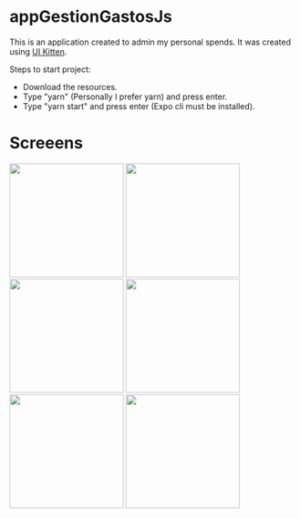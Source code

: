 # appGestionGastosJs
This is an application created to admin my personal spends. It was created using [UI Kitten](https://akveo.github.io/react-native-ui-kitten/).

Steps to start project:
* Download the resources.
* Type "yarn" (Personally I prefer yarn) and press enter.
* Type "yarn start" and press enter (Expo cli must be installed).

# Screeens

<img src="https://i.ibb.co/mDCDbP0/Screenshot-2023-09-18-at-17-48-01.png" width="200">
<img src="https://i.ibb.co/wSKcJKc/Screenshot-2023-09-18-at-17-48-14.png" width="200">
<img src="https://i.ibb.co/Qbx5T9w/Screenshot-2023-09-18-at-17-48-26.png" width="200">
<img src="https://i.ibb.co/D54Bc3J/Screenshot-2023-09-18-at-17-49-42.png" width="200">
<img src="https://i.ibb.co/T1406N2/Screenshot-2023-09-18-at-17-49-53.png" width="200">
<img src="https://i.ibb.co/DRCd52d/Screenshot-2023-09-18-at-17-50-03.png" width="200">
<!-- 
![Img1](https://ibb.co/LkzkYsr)
![Img1](https://ibb.co/X7zYyzY)
![Img1](https://ibb.co/SsZLMNC)
![Img1](https://ibb.co/18ZCyHg)
![Img1](https://ibb.co/8brxqQs)
![Img1](https://ibb.co/fxpJ4wJ)
-->
